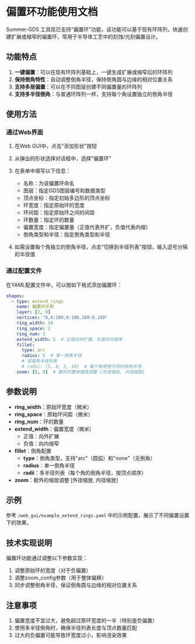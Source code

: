 # 偏置环功能使用文档

Summer-GDS 工具现已支持"偏置环"功能，该功能可以基于现有环阵列，快速创建扩展或缩窄的偏置环，常用于半导体工艺中的刻蚀/光刻偏置设计。

## 功能特点

1. **一键偏置**：可以在现有环阵列基础上，一键生成扩展或缩窄后的环阵列
2. **保持倒角特性**：自动调整倒角半径，保持倒角圆与边缘的相对位置关系
3. **支持多层偏置**：可以在不同图层创建不同偏置量的环阵列
4. **支持多半径倒角**：与普通环阵列一样，支持每个角设置独立的倒角半径

## 使用方法

### 通过Web界面

1. 在Web GUI中，点击"添加形状"按钮
2. 从弹出的形状选择对话框中，选择"偏置环"
3. 在表单中填写以下信息：
   - 名称：为该偏置环命名
   - 图层：指定GDS图层编号和数据类型
   - 顶点坐标：指定初始多边形的顶点坐标
   - 环宽度：指定原始环的宽度
   - 环间距：指定原始环之间的间距
   - 环数量：指定环的数量
   - 偏置宽度：指定偏置量（正值代表外扩，负值代表内缩）
   - 倒角类型和半径：指定倒角类型和半径

4. 如需设置每个角独立的倒角半径，点击"切换到半径列表"按钮，输入逗号分隔的半径值

### 通过配置文件

在YAML配置文件中，可以按如下格式添加偏置环：

```yaml
shapes:
  - type: extend_rings
    name: 偏置环示例
    layer: [2, 0]
    vertices: "0,0:100,0:100,100:0,100"
    ring_width: 10
    ring_space: 2
    ring_num: 3
    extend_width: 5  # 正值向外扩展，负值向内缩窄
    fillet:
      type: arc
      radius: 5  # 单一倒角半径
      # 或使用半径列表
      # radii: [5, 8, 3, 10]  # 每个角使用不同的倒角半径
    zoom: [0, 0]  # 额外的整体缩放调整 [外径缩放, 内径缩放]
```

## 参数说明

- **ring_width**：原始环宽度（微米）
- **ring_space**：原始环间距（微米）
- **ring_num**：环的数量
- **extend_width**：偏置宽度（微米）
  - 正值：向外扩展
  - 负值：向内缩窄
- **fillet**：倒角配置
  - **type**：倒角类型，支持"arc"（圆弧）和"none"（无倒角）
  - **radius**：单一倒角半径
  - **radii**：多半径列表（每个角的倒角半径，按顶点顺序）
- **zoom**：额外的缩放调整 [外径缩放, 内径缩放]

## 示例

参考 `/web_gui/example_extend_rings.yaml` 中的示例配置，展示了不同偏置设置下的效果。

## 技术实现说明

偏置环功能通过调整以下参数实现：

1. 调整原始环的宽度（对于负偏置）
2. 调整zoom_config参数（用于整体偏移）
3. 同步调整倒角半径，保证倒角圆与边缘的相对位置关系

## 注意事项

1. 偏置宽度不宜过大，避免超过原环宽度的一半（特别是负偏置）
2. 使用多半径倒角时，确保半径列表长度与顶点数量匹配
3. 过大的负偏置可能导致环宽度过小，影响渲染效果 